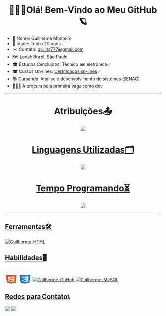 <h1 align="center">
👨🏽‍💻Olá! Bem-Vindo ao Meu GitHub🪐
  </h1>

- 🔭 Nome: Guilherme Monteiro
- 🌱 Idade: Tenho 20 anos
- ✉️ Contato: guilins777@gmail.com
- 🗺️ Local: Brazil, São Paulo
- 🎓 Estudos Concluidos: Técnico em eletrônica✅
- 🎓 Cursos On-lines: [Certificados on-lines](https://github.com/GuilhermeMonteiroLins/Certificates)✅
- 📚 Cursando: Analise e desenvolvimento de sistemas (SENAC)
- 👨🏽‍💻 A procura pela primeira vaga como dev

<hr>
<h1 align="center">
 Atribuições📤
  </h1>
<div align="center">
  <a href="https://github.com/GuilhermeMonteiroLins">
  <img height="200em" src="https://github-readme-stats.vercel.app/api?username=GuilhermeMonteiroLins&show_icons=true&theme=tokyonight&include_all_commits=true&count_private=true"/>
</div>
  
<h1 align="center">
    Linguagens Utilizadas🗂️
</h1>
<div align="center">
  <img height="240em" src="https://github-readme-stats.vercel.app/api/top-langs/?username=GuilhermeMonteiroLins&layout=compact&langs_count=7&theme=tokyonight"/>
</div>
  
<h1 align="center">
  Tempo Programando⏳
</h1>
<div align="center">
  <img height="160em" src="https://github-readme-stats.vercel.app/api/wakatime?username=GuilhermeMonteiro&show_icons=true&theme=tokyonight"/>
</div>
<hr>
  
## Ferramentas🛠️
  <div>
    <img align="center" alt="Guilherme-HTML" height="30" width="100" src="https://img.shields.io/badge/Windows-0078D6?style=for-the-badge&logo=windows&logoColor=white">
  </div> 
  
## Habilidades🖥️
<div style="display: inline_block"><br>
  <img align="center" alt="Guilherme-HTML" height="30" width="40" src="https://raw.githubusercontent.com/devicons/devicon/master/icons/html5/html5-original.svg">
  <img align="center" alt="Guilheme-CSS" height="30" width="40" src="https://raw.githubusercontent.com/devicons/devicon/master/icons/css3/css3-original.svg">
  <img align="center" alt="Guilherme-GitHub" height="30" width="40" src="https://cdn.jsdelivr.net/gh/devicons/devicon/icons/java/java-original.svg" />
  <img align="center" alt="Guilherme-MySQL" height="30" width="40" src="https://cdn.jsdelivr.net/gh/devicons/devicon/icons/mysql/mysql-original.svg" />
</div>

  ## Redes para Contato📞
  <div>
  <a href = "mailto:guilins777@gmail.com"><img src="https://img.shields.io/badge/-Gmail-%23333?style=for-the-badge&logo=gmail&logoColor=white" target="_blank"></a>
  <a href="https://www.linkedin.com/in/guilherme-monteiro-857720219/" target="_blank"><img src="https://img.shields.io/badge/-LinkedIn-%230077B5?style=for-the-badge&logo=linkedin&logoColor=white" target="_blank"></a> 
 </div>
  
